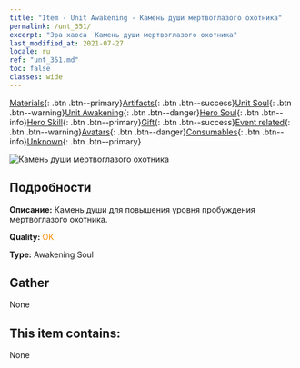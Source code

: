 ```yaml
---
title: "Item - Unit Awakening - Камень души мертвоглазого охотника"
permalink: /unt_351/
excerpt: "Эра хаоса  Камень души мертвоглазого охотника"
last_modified_at: 2021-07-27
locale: ru
ref: "unt_351.md"
toc: false
classes: wide
---
```

 [Materials](/ItemsRU/){: .btn .btn--primary}[Artifacts](/ItemsRU/Artifacts/){: .btn .btn--success}[Unit Soul](/ItemsRU/UnitSoul/){: .btn .btn--warning}[Unit Awakening](/ItemsRU/UnitAwakening/){: .btn .btn--danger}[Hero Soul](/ItemsRU/HeroSoul/){: .btn .btn--info}[Hero Skill](/ItemsRU/HeroSkill/){: .btn .btn--primary}[Gift](/ItemsRU/Gift/){: .btn .btn--success}[Event related](/ItemsRU/Events/){: .btn .btn--warning}[Avatars](/ItemsRU/Avatars/){: .btn .btn--danger}[Consumables](/ItemsRU/Consumables/){: .btn .btn--info}[Unknown](/ItemsRU/Unknown/){: .btn .btn--primary}

 ![Камень души мертвоглазого охотника](/images/u/tia_baozang.jpg)

## Подробности
 **Описание:** Камень души для повышения уровня пробуждения мертвоглазого охотника.

 **Quality:** <span style="color: #FF8C00">OK</span>

 **Type:** Awakening Soul

## Gather

  None

## This item contains:

  None

